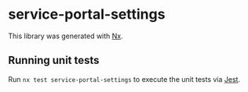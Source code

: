 # service-portal-settings

This library was generated with [Nx](https://nx.dev).

## Running unit tests

Run `nx test service-portal-settings` to execute the unit tests via [Jest](https://jestjs.io).
